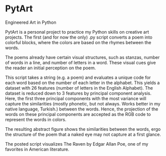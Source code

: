 # PytArt
Engineered Art in Python

PytArt is a personal project to practice my Python skills on creative art projects. The first (and for now the only) .py script converts a poem into colorful blocks, where the colors are based on the rhymes between the words. 

The poems already have certain visual structures, such as stanzas, number of words in a line, and number of letters in a word. These visual cues give the reader an initial perception on the poem.

This script takes a string (e.g. a poem) and evaluates a unique code for each word based on the number of each letter in the alphabet. This yields a dataset with 26 features (number of letters in the English Alphabet). The dataset is reduced down to 3 features by principal component analysis. Here, the first three principal components with the most variance will capture the similarities (mostly phonetic, but not always. Works better in my native language, Turkish.) between the words. Hence, the projection of the words on these principal components are accepted as the RGB code to represent the words in colors. 

The resulting abstract figure shows the similarities between the words, ergo the structure of the poem that a naked eye may not capture at a first glance.

The posted script visualizes The Raven by Edgar Allan Poe, one of my favorites in American literature.

